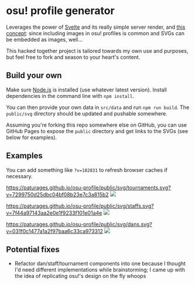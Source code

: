 # osu! profile generator

Leverages the power of [Svelte](https://svelte.dev/) and its really simple server render,
and [this concept](https://github.com/sindresorhus/css-in-readme-like-wat): since including
images in osu! profiles is common and SVGs can be embedded as images, well...

This hacked together project is tailored towards my own use and purposes, but feel free to fork
and season to your heart's content.

## Build your own

Make sure [Node.js](https://nodejs.org/en/) is installed (use whatever latest version).
Install dependencies in the command line with `npm install`.

You can then provide your own data in `src/data` and run `npm run build`.
The `public/svg` directory should be updated and pushable somewhere.

Assuming you're forking this repo somewhere else on GitHub, you can use GitHub Pages to expose
the `public` directory and get links to the SVGs (see below for examples).

## Examples

You can add something like `?v=102831` to refresh browser caches if necessary.

https://paturages.github.io/osu-profile/public/svg/tournaments.svg?v=7299750d25dbc04bf08b23e7c3a815b2
![](https://paturages.github.io/osu-profile/public/svg/tournaments.svg?v=7299750d25dbc04bf08b23e7c3a815b2)

https://paturages.github.io/osu-profile/public/svg/staffs.svg?v=7f44a97143aa2e0e1f9233f101e01a4e
![](https://paturages.github.io/osu-profile/public/svg/staffs.svg?v=7f44a97143aa2e0e1f9233f101e01a4e)

https://paturages.github.io/osu-profile/public/svg/dans.svg?v=031f0c1477a1a2f97baa6c33ca973312
![](https://paturages.github.io/osu-profile/public/svg/dans.svg?v=031f0c1477a1a2f97baa6c33ca973312)

## Potential fixes

- Refactor dan/staff/tournament components into one because I thought I'd need different implementations
  while brainstorming; I came up with the idea of replicating osu!'s design on the fly whoops

